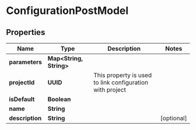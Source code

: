 

# ConfigurationPostModel


## Properties

| Name | Type | Description | Notes |
|------------ | ------------- | ------------- | -------------|
|**parameters** | **Map&lt;String, String&gt;** |  |  |
|**projectId** | **UUID** | This property is used to link configuration with project |  |
|**isDefault** | **Boolean** |  |  |
|**name** | **String** |  |  |
|**description** | **String** |  |  [optional] |



